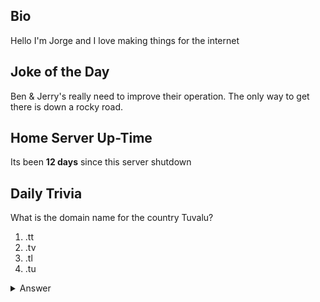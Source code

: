 ## Bio

Hello I'm Jorge and I love making things for the internet

## Joke of the Day

Ben & Jerry's really need to improve their operation. The only way to get there is down a rocky road.

## Home Server Up-Time

Its been **12 days** since this server shutdown


## Daily Trivia

What is the domain name for the country Tuvalu?
 1. .tt
 2. .tv
 3. .tl
 4. .tu

<details>
  <summary>Answer</summary>
  .tv
</details>

